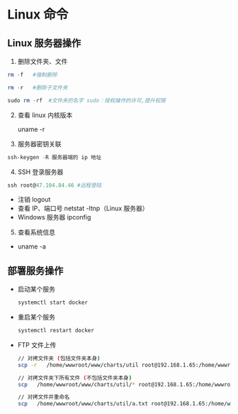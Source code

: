 # Linux 命令

## Linux 服务器操作

1. 删除文件夹、文件

```powershell
rm -f	#强制删除

rm -r	#删除子文件夹

sudo rm -rf  #文件夹的名字 sudo：授权操作的许可,提升权限
```

2. 查看 linux 内核版本

    uname -r

3. 服务器密钥关联

```powershell
ssh-keygen -R 服务器端的 ip 地址
```

4. SSH 登录服务器

```powershell
ssh root@47.104.84.46 #远程登陆
```

-   注销 logout
-   查看 IP、端口号 netstat -ltnp（Linux 服务器）
-   Windows 服务器 ipconfig

5. 查看系统信息

-   uname -a

## 部署服务操作

- 启动某个服务

  ```bash
  systemctl start docker
  ```

- 重启某个服务

  ```bash
  systemctl restart docker
  ```

- FTP 文件上传

  ```bash
  // 对拷文件夹 (包括文件夹本身)
  scp -r   /home/wwwroot/www/charts/util root@192.168.1.65:/home/wwwroot/limesurvey_back/scp
  
  // 对拷文件夹下所有文件 (不包括文件夹本身)
  scp   /home/wwwroot/www/charts/util/* root@192.168.1.65:/home/wwwroot/limesurvey_back/scp
  
  // 对拷文件并重命名
  scp   /home/wwwroot/www/charts/util/a.txt root@192.168.1.65:/home/wwwroot/limesurvey_back/scp/b.text
  ```

  